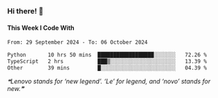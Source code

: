### Hi there! 👋

#### This Week I Code With
<!--START_SECTION:waka-->

```txt
From: 29 September 2024 - To: 06 October 2024

Python       10 hrs 50 mins  ██████████████████░░░░░░░   72.26 %
TypeScript   2 hrs           ███▒░░░░░░░░░░░░░░░░░░░░░   13.39 %
Other        39 mins         █░░░░░░░░░░░░░░░░░░░░░░░░   04.39 %
```

<!--END_SECTION:waka-->

<!--STARTS_HERE_QUOTE_README-->
<i>❝Lenovo stands for ‘new legend’. ‘Le’ for legend, and ‘novo’ stands for new.❞</i>
<!--ENDS_HERE_QUOTE_README-->

